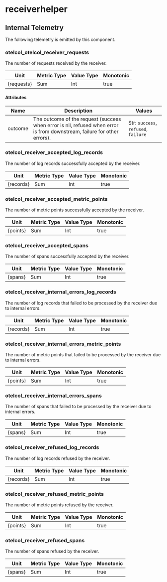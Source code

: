 [comment]: <> (Code generated by mdatagen. DO NOT EDIT.)

# receiverhelper

## Internal Telemetry

The following telemetry is emitted by this component.

### otelcol_otelcol_receiver_requests

The number of requests received by the receiver.

| Unit | Metric Type | Value Type | Monotonic |
| ---- | ----------- | ---------- | --------- |
| {requests} | Sum | Int | true |

#### Attributes

| Name | Description | Values |
| ---- | ----------- | ------ |
| outcome | The outcome of the request (success when error is nil, refused when error is from downstream, failure for other errors). | Str: ``success``, ``refused``, ``failure`` |

### otelcol_receiver_accepted_log_records

The number of log records successfully accepted by the receiver.

| Unit | Metric Type | Value Type | Monotonic |
| ---- | ----------- | ---------- | --------- |
| {records} | Sum | Int | true |

### otelcol_receiver_accepted_metric_points

The number of metric points successfully accepted by the receiver.

| Unit | Metric Type | Value Type | Monotonic |
| ---- | ----------- | ---------- | --------- |
| {points} | Sum | Int | true |

### otelcol_receiver_accepted_spans

The number of spans successfully accepted by the receiver.

| Unit | Metric Type | Value Type | Monotonic |
| ---- | ----------- | ---------- | --------- |
| {spans} | Sum | Int | true |

### otelcol_receiver_internal_errors_log_records

The number of log records that failed to be processed by the receiver due to internal errors.

| Unit | Metric Type | Value Type | Monotonic |
| ---- | ----------- | ---------- | --------- |
| {records} | Sum | Int | true |

### otelcol_receiver_internal_errors_metric_points

The number of metric points that failed to be processed by the receiver due to internal errors.

| Unit | Metric Type | Value Type | Monotonic |
| ---- | ----------- | ---------- | --------- |
| {points} | Sum | Int | true |

### otelcol_receiver_internal_errors_spans

The number of spans that failed to be processed by the receiver due to internal errors.

| Unit | Metric Type | Value Type | Monotonic |
| ---- | ----------- | ---------- | --------- |
| {spans} | Sum | Int | true |

### otelcol_receiver_refused_log_records

The number of log records refused by the receiver.

| Unit | Metric Type | Value Type | Monotonic |
| ---- | ----------- | ---------- | --------- |
| {records} | Sum | Int | true |

### otelcol_receiver_refused_metric_points

The number of metric points refused by the receiver.

| Unit | Metric Type | Value Type | Monotonic |
| ---- | ----------- | ---------- | --------- |
| {points} | Sum | Int | true |

### otelcol_receiver_refused_spans

The number of spans refused by the receiver.

| Unit | Metric Type | Value Type | Monotonic |
| ---- | ----------- | ---------- | --------- |
| {spans} | Sum | Int | true |

